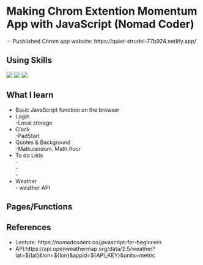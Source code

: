 # Making Chrom Extention Momentum App with JavaScript (Nomad Coder) 
<p> ☞ Pusblished Chrom app website: https://quiet-strudel-77b924.netlify.app/ </p>
<h2>Using Skills</h2>
<div>
  <img src="https://img.shields.io/badge/HTML5-E34F26?style=flat-square&logo=CSS&logoColor=black"/>
  <img src="https://img.shields.io/badge/CSS3-1572B6?style=flat-square&logo=CSS&logoColor=black"/>
  <img src="https://img.shields.io/badge/JavaScript-F7DF1E?style=flat-square&logo=CSS&logoColor=black"/>
  </div>
<h2>What I learn</h2>
<ul>
 <li>Basic JavaScript function on the browser</li>
 <li>Login</li>
 <span>-Local storage </span>
 <li>Clock</li>
 <span>-PadStart </span> <br/>
 <li>Quotes & Background</li>
  <span>-Math.random, Math.floor </span>
 <li>To do Lists</li>
 <span>- </span> <br/>
 <span>- </span> <br/>
 <span>- </span> <br/>
 <li>Weather</li>
  <span>- weather API</span>
</ul>
<div>
<h2>Pages/Functions</h2>
</div>
<h2>References</h2>
 <ul>
  <li>Lecture: https://nomadcoders.co/javascript-for-beginners</li>
  <li>API:https://api.openweathermap.org/data/2.5/weather?lat=${lat}&lon=${lon}&appid=${API_KEY}&units=metric</li>
 </ul>
</div>



 
  




